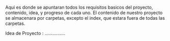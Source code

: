 Aqui es donde se apuntaran todos los requisitos basicos del proyecto, contenido, idea, y progreso de cada uno.
El contenido de nuestro proyecto se almacenara por carpetas, excepto el index, que estara fuera de todas las carpetas.

Idea de Proyecto : ................
